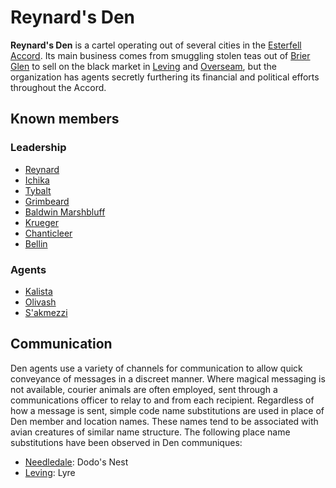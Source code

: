 # Reynard's Den

**Reynard's Den** is a cartel operating out of several cities in the [Esterfell Accord](../../societies/esterfell-accord). Its main business comes from smuggling stolen teas out of [Brier Glen](../../societies/esterfell-accord/brier-glen) to sell on the black market in [Leving](../../societies/esterfell-accord/leving) and [Overseam](../../societies/esterfell-accord/overseam), but the organization has agents secretly furthering its financial and political efforts throughout the Accord.

## Known members

### Leadership

- [Reynard](../../societies/esterfell-accord/citizenry/reynard)
- [Ichika](../../societies/esterfell-accord/citizenry/ichika)
- [Tybalt](../../societies/esterfell-accord/citizenry/tybalt)
- [Grimbeard](../../societies/esterfell-accord/citizenry/grimbeard)
- [Baldwin Marshbluff](../../societies/esterfell-accord/citizenry/baldwin-marshbluff)
- [Krueger](../../societies/esterfell-accord/citizenry/krueger)
- [Chanticleer](../../societies/esterfell-accord/citizenry/chanticleer)
- [Bellin](../../societies/esterfell-accord/citizenry/bellin)

### Agents

- [Kalista](../../societies/esterfell-accord/citizenry/kalista)
- [Olivash](../../societies/esterfell-accord/citizenry/olivash)
- [S'akmezzi](../../societies/esterfell-accord/citizenry/sakmezzi)

## Communication

Den agents use a variety of channels for communication to allow quick conveyance of messages in a discreet manner. Where magical messaging is not available, courier animals are often employed, sent through a communications officer to relay to and from each recipient. Regardless of how a message is sent, simple code name substitutions are used in place of Den member and location names. These names tend to be associated with avian creatures of similar name structure. The following place name substitutions have been observed in Den communiques:

- [Needledale](../../societies/esterfell-accord/needledale): Dodo's Nest
- [Leving](../../societies/esterfell-accord/leving): Lyre
